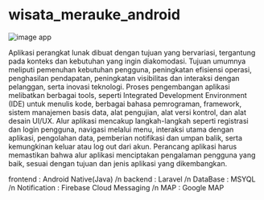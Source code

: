 # wisata_merauke_android

![image app](http://mahfudwahyudi.my.id/images/cover/FT20230906054256.png)

Aplikasi perangkat lunak dibuat dengan tujuan yang bervariasi, tergantung pada konteks dan kebutuhan yang ingin diakomodasi. Tujuan umumnya meliputi pemenuhan kebutuhan pengguna, peningkatan efisiensi operasi, penghasilan pendapatan, peningkatan visibilitas dan interaksi dengan pelanggan, serta inovasi teknologi. Proses pengembangan aplikasi melibatkan berbagai tools, seperti Integrated Development Environment (IDE) untuk menulis kode, berbagai bahasa pemrograman, framework, sistem manajemen basis data, alat pengujian, alat versi kontrol, dan alat desain UI/UX. Alur aplikasi mencakup langkah-langkah seperti registrasi dan login pengguna, navigasi melalui menu, interaksi utama dengan aplikasi, pengolahan data, pemberian notifikasi dan umpan balik, serta kemungkinan keluar atau log out dari akun. Perancang aplikasi harus memastikan bahwa alur aplikasi menciptakan pengalaman pengguna yang baik, sesuai dengan tujuan dan jenis aplikasi yang dikembangkan.


frontend : Android Native(Java) /n
backend : Laravel /n
DataBase : MSYQL /n
Notification : Firebase Cloud Messaging /n
MAP : Google MAP



